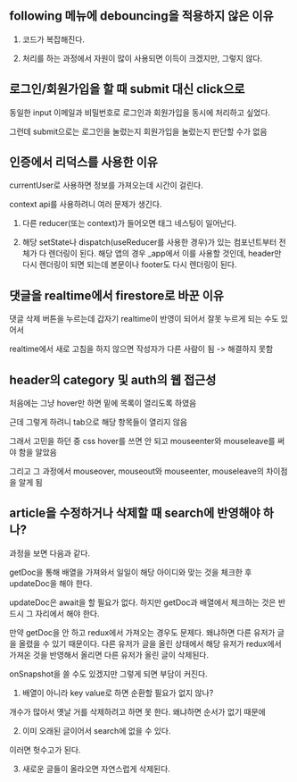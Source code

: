 ## following 메뉴에 debouncing을 적용하지 않은 이유

1. 코드가 복잡해진다.

2. 처리를 하는 과정에서 자원이 많이 사용되면 이득이 크겠지만, 그렇지 않다.

## 로그인/회원가입을 할 때 submit 대신 click으로

동일한 input 이메일과 비밀번호로 로그인과 회원가입을 동시에 처리하고 싶었다.

그런데 submit으로는 로그인을 눌렀는지 회원가입을 눌렀는지 판단할 수가 없음

## 인증에서 리덕스를 사용한 이유

currentUser로 사용하면 정보를 가져오는데 시간이 걸린다.

context api를 사용하려니 여러 문제가 생긴다.

1. 다른 reducer(또는 context)가 들어오면 태그 네스팅이 일어난다.

2. 해당 setState나 dispatch(useReducer를 사용한 경우)가 있는 컴포넌트부터 전체가 다 렌더링이 된다. 해당 앱의 경우 \_app에서 이를 사용할 것인데, header만 다시 렌더링이 되면 되는데 본문이나 footer도 다시 렌더링이 된다.

## 댓글을 realtime에서 firestore로 바꾼 이유

댓글 삭제 버튼을 누르는데 갑자기 realtime이 반영이 되어서 잘못 누르게 되는 수도 있어서

realtime에서 새로 고침을 하지 않으면 작성자가 다른 사람이 됨 -> 해결하지 못함

## header의 category 및 auth의 웹 접근성

처음에는 그냥 hover만 하면 밑에 목록이 열리도록 하였음

근데 그렇게 하려니 tab으로 해당 항목들이 열리지 않음

그래서 고민을 하던 중 css hover를 쓰면 안 되고 mouseenter와 mouseleave를 써야 함을 알았음

그리고 그 과정에서 mouseover, mouseout와 mouseenter, mouseleave의 차이점을 알게 됨

## article을 수정하거나 삭제할 때 search에 반영해야 하나?

과정을 보면 다음과 같다.

getDoc을 통해 배열을 가져와서 일일이 해당 아이디와 맞는 것을 체크한 후 updateDoc을 해야 한다.

updateDoc은 await을 할 필요가 없다. 하지만 getDoc과 배열에서 체크하는 것은 반드시 그 자리에서 해야 한다.

만약 getDoc을 안 하고 redux에서 가져오는 경우도 문제다. 왜냐하면 다른 유저가 글을 올렸을 수 있기 때문이다. 다른 유저가 글을 올린 상태에서 해당 유저가 redux에서 가져온 것을 반영해서 올리면 다른 유저가 올린 글이 삭제된다.

onSnapshot을 쓸 수도 있겠지만 그렇게 되면 부담이 커진다.

1. 배열이 아니라 key value로 하면 순환할 필요가 없지 않나?

개수가 많아서 옛날 거를 삭제하려고 하면 못 한다. 왜냐하면 순서가 없기 때문에

2. 이미 오래된 글이어서 search에 없을 수 있다.

이러면 헛수고가 된다.

3. 새로운 글들이 올라오면 자연스럽게 삭제된다.
